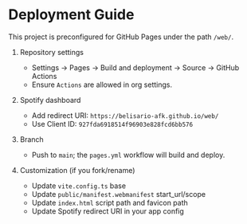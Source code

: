 # Deployment Guide

This project is preconfigured for GitHub Pages under the path `/web/`.

1. Repository settings
   - Settings → Pages → Build and deployment → Source → GitHub Actions
   - Ensure `Actions` are allowed in org settings.

2. Spotify dashboard
   - Add redirect URI: `https://belisario-afk.github.io/web/`
   - Use Client ID: `927fda6918514f96903e828fcd6bb576`

3. Branch
   - Push to `main`; the `pages.yml` workflow will build and deploy.

4. Customization (if you fork/rename)
   - Update `vite.config.ts` base
   - Update `public/manifest.webmanifest` start_url/scope
   - Update `index.html` script path and favicon path
   - Update Spotify redirect URI in your app config